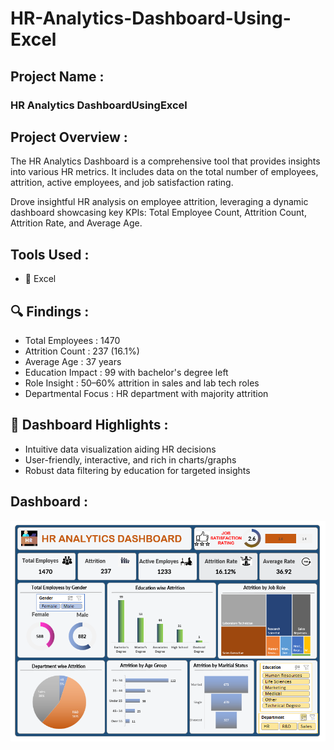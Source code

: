 # HR-Analytics-Dashboard-Using-Excel


## Project Name : <br>
### HR Analytics DashboardUsingExcel <br>

## Project Overview :
The HR Analytics Dashboard is a comprehensive tool that provides insights into various HR metrics. It includes data on the total number of employees, attrition, active employees, and job satisfaction rating.

Drove insightful HR analysis on employee attrition, leveraging a dynamic dashboard showcasing key KPIs: Total Employee Count, Attrition Count, Attrition Rate, and Average Age. <br>

## Tools Used :

- 🔢 Excel <br>

## 🔍 Findings :

- Total Employees : 1470
- Attrition Count : 237 (16.1%)
- Average Age : 37 years
- Education Impact : 99 with bachelor's degree left
- Role Insight : 50–60% attrition in sales and lab tech roles
- Departmental Focus : HR department with majority attrition <br>

## 🚀 Dashboard Highlights :

- Intuitive data visualization aiding HR decisions
- User-friendly, interactive, and rich in charts/graphs
- Robust data filtering by education for targeted insights

## Dashboard :

![Dashboard](https://github.com/chandrashekharmotigi/HR-Analytics-Dashboard-Using-Excel/blob/main/Dashboard%20Image.png)
